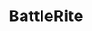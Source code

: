 ---
title: BattleRite
crosslinks:
- BattleriteFanConcepts
- pcgaming
- BattleriteLFF
- waifuism
- GamingPlays
- DotA2
- gifs
- pcmasterrace
- REEEEEEEEEE
- dotamasterrace
- 2007scape
- AMAAggregator
- Overwatch
- ruingame
- Games
- o
- gadgets
- wholesomememes
- tipofmytongue
---